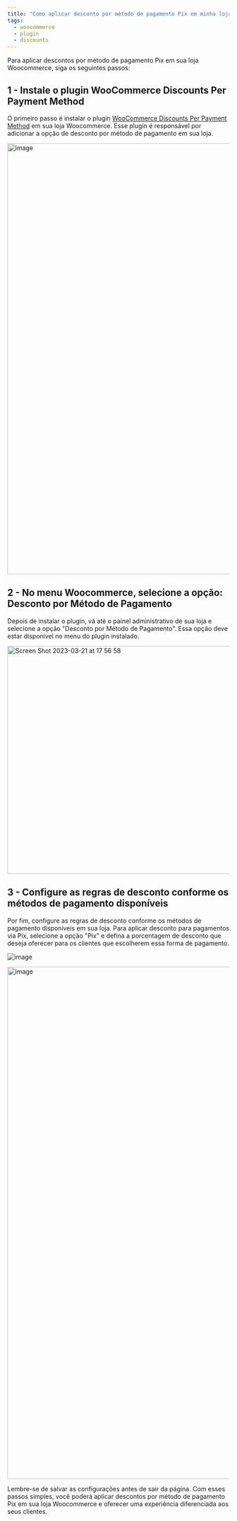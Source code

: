 ```yaml
---
title: "Como aplicar desconto por método de pagamento Pix em minha loja Woocommerce?"
tags:
  - woocommerce
  - plugin
  - discounts
---
```


Para aplicar descontos por método de pagamento Pix em sua loja Woocommerce, siga os seguintes passos:

## 1 - Instale o plugin WooCommerce Discounts Per Payment Method

O primeiro passo é instalar o plugin [WooCommerce Discounts Per Payment Method](https://br.wordpress.org/plugins/woo-payment-discounts/) em sua loja Woocommerce. Esse plugin é responsável por adicionar a opção de desconto por método de pagamento em sua loja.

<img width="974" alt="image" src="https://user-images.githubusercontent.com/67057187/226738836-31bf9083-dbcd-4110-a7be-55e44b997d30.png">

## 2 - No menu Woocommerce, selecione a opção: Desconto por Método de Pagamento

Depois de instalar o plugin, vá até o painel administrativo de sua loja e selecione a opção "Desconto por Método de Pagamento". Essa opção deve estar disponível no menu do plugin instalado.

<img width="515" alt="Screen Shot 2023-03-21 at 17 56 58" src="https://user-images.githubusercontent.com/67057187/226739018-91cd8b10-7138-4a70-bc2f-99369946a137.png">

## 3 - Configure as regras de desconto conforme os métodos de pagamento disponíveis

Por fim, configure as regras de desconto conforme os métodos de pagamento disponíveis em sua loja. Para aplicar desconto para pagamentos via Pix, selecione a opção "Pix" e defina a porcentagem de desconto que deseja oferecer para os clientes que escolherem essa forma de pagamento.

![image](https://user-images.githubusercontent.com/67057187/226739290-cae6960f-b83f-40bd-a7cb-144ec8cef982.png)

<img width="1157" alt="image" src="https://user-images.githubusercontent.com/67057187/226739469-b91a2045-bcb5-4a6c-8524-c14c06adfc71.png">

Lembre-se de salvar as configurações antes de sair da página. Com esses passos simples, você poderá aplicar descontos por método de pagamento Pix em sua loja Woocommerce e oferecer uma experiência diferenciada aos seus clientes.
